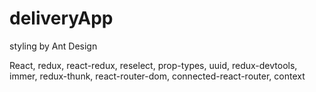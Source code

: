 # deliveryApp

styling by Ant Design

React, redux, react-redux, reselect, prop-types, uuid, redux-devtools, immer, redux-thunk, react-router-dom, connected-react-router, context
